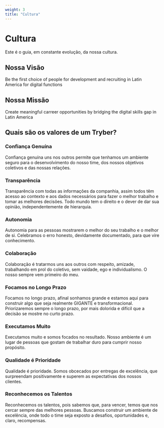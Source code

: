 ```yaml
---
weight: 3
title: "Cultura"
---
```


# Cultura
Este é o guia, em constante evolução, da nossa cultura.

## Nossa Visão
Be the first choice of people for development and recruiting in Latin America for digital functions

## Nossa Missão
Create meaningful carreer opportunities by bridging the digital skills gap in Latin America

## Quais são os valores de um Tryber?

### Confiança Genuína
Confiança genuína uns nos outros permite que tenhamos um ambiente seguro para o desenvolvimento do nosso time, dos nossos objetivos coletivos e das nossas relações.

### Transparência
Transparência com todas as informações da companhia, assim todos têm acesso ao contexto e aos dados necessários para fazer o melhor trabalho e tomar as melhores decisões. Todo mundo tem o direito e o dever de dar sua opinião, independentemente de hierarquia.

### Autonomia
Autonomia para as pessoas mostrarem o melhor do seu trabalho e o melhor de si. Celebramos o erro honesto, devidamente documentado, para que vire conhecimento.

### Colaboração
Colaboração é tratarmos uns aos outros com respeito, amizade, trabalhando em prol do coletivo, sem vaidade, ego e individualismo. O nosso sempre vem primeiro do meu.

### Focamos no Longo Prazo
Focamos no longo prazo, afinal sonhamos grande e estamos aqui para construir algo que seja realmente GIGANTE e transformacional. Priorizaremos sempre o longo prazo, por mais dolorida e difícil que a decisão se mostre no curto prazo.

### Executamos Muito
Executamos muito e somos focados no resultado. Nosso ambiente é um lugar de pessoas que gostam de trabalhar duro para cumprir nosso propósito.

### Qualidade é Prioridade
Qualidade é prioridade. Somos obcecados por entregas de excelência, que surpreendam positivamente e superem as expectativas dos nossos clientes.

### Reconhecemos os Talentos
Reconhecemos os talentos, pois sabemos que, para vencer, temos que nos cercar sempre das melhores pessoas. Buscamos construir um ambiente de excelência, onde todo o time seja exposto a desafios, oportunidades e, claro, recompensas.

